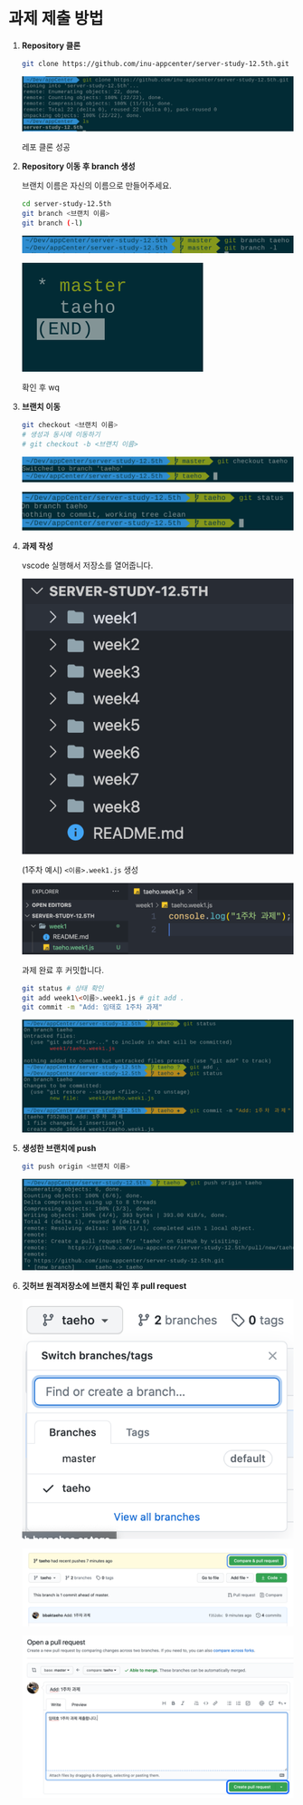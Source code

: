 # 과제 제출 방법

1. **Repository 클론**

   ```bash
   git clone https://github.com/inu-appcenter/server-study-12.5th.git
   ```

   ![클론 성공](images/KakaoTalk_20200929_145625505_07.png)

   레포 클론 성공

2. **Repository 이동 후 branch 생성**

   브랜치 이름은 자신의 이름으로 만들어주세요.

   ```bash
   cd server-study-12.5th
   git branch <브랜치 이름>
   git branch (-l)
   ```

   ![브랜치 생성](images/KakaoTalk_20200929_145625505_09.png)

   ![images/KakaoTalk_20200929_145625505_08.png](images/KakaoTalk_20200929_145625505_08.png)

   확인 후 wq

3. **브랜치 이동**

   ```bash
   git checkout <브랜치 이름>
   # 생성과 동시에 이동하기
   # git checkout -b <브랜치 이름>
   ```

   ![images/KakaoTalk_20200929_145625505_10.png](images/KakaoTalk_20200929_145625505_10.png)

   ![images/KakaoTalk_20200929_145625505_11.png](images/KakaoTalk_20200929_145625505_11.png)

4. **과제 작성**

   vscode 실행해서 저장소를 열어줍니다.

   ![images/KakaoTalk_20200929_145625505_06.png](images/KakaoTalk_20200929_145625505_06.png)

   (1주차 예시) `<이름>.week1.js` 생성

   ![images/KakaoTalk_20200929_145625505.png](images/KakaoTalk_20200929_145625505.png)

   과제 완료 후 커밋합니다.

   ```bash
   git status # 상태 확인
   git add week1\<이름>.week1.js # git add .
   git commit -m "Add: 임태호 1주차 과제"
   ```

   ![images/KakaoTalk_20200929_145625505_05.png](images/KakaoTalk_20200929_145625505_05.png)

5. **생성한 브랜치에 push**

   ```bash
   git push origin <브랜치 이름>
   ```

   ![images/KakaoTalk_20200929_145625505_04.png](images/KakaoTalk_20200929_145625505_04.png)

6. **깃허브 원격저장소에 브랜치 확인 후 pull request**

   ![images/KakaoTalk_20200929_145625505_03.png](images/KakaoTalk_20200929_145625505_03.png)

   ![images/KakaoTalk_20200929_145625505_02.png](images/KakaoTalk_20200929_145625505_02.png)

   ![images/KakaoTalk_20200929_145625505_01.png](images/KakaoTalk_20200929_145625505_01.png)
